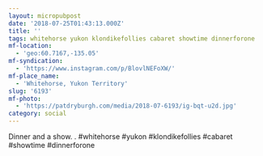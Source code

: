 ```yaml
---
layout: micropubpost
date: '2018-07-25T01:43:13.000Z'
title: ''
tags: whitehorse yukon klondikefollies cabaret showtime dinnerforone
mf-location:
  - 'geo:60.7167,-135.05'
mf-syndication:
  - 'https://www.instagram.com/p/BlovlNEFoXW/'
mf-place_name:
  - 'Whitehorse, Yukon Territory'
slug: '6193'
mf-photo:
  - 'https://patdryburgh.com/media/2018-07-6193/ig-bqt-u2d.jpg'
category: social
---
```

Dinner and a show.
.
#whitehorse #yukon #klondikefollies #cabaret #showtime #dinnerforone
